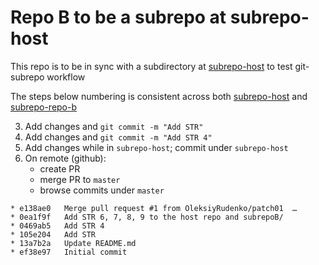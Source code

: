 # Repo B to be a subrepo at subrepo-host

This repo is to be in sync with a subdirectory at 
[subrepo-host](https://github.com/OleksiyRudenko/subrepo-host/)
to test git-subrepo workflow

The steps below numbering is consistent across both
[subrepo-host](https://github.com/OleksiyRudenko/subrepo-host)
and [subrepo-repo-b](https://github.com/OleksiyRudenko/subrepo-repo-b)

3. Add changes and `git commit -m "Add STR"`
4. Add changes and `git commit -m "Add STR 4"`
8. Add changes while in `subrepo-host`; commit under `subrepo-host`
13. On remote (github):
    - create PR
    - merge PR to `master`
    - browse commits under `master`
```
* e138ae0   Merge pull request #1 from OleksiyRudenko/patch01  …
* 0ea1f9f   Add STR 6, 7, 8, 9 to the host repo and subrepoB/
* 0469ab5   Add STR 4
* 105e204   Add STR
* 13a7b2a   Update README.md
* ef38e97   Initial commit
```
